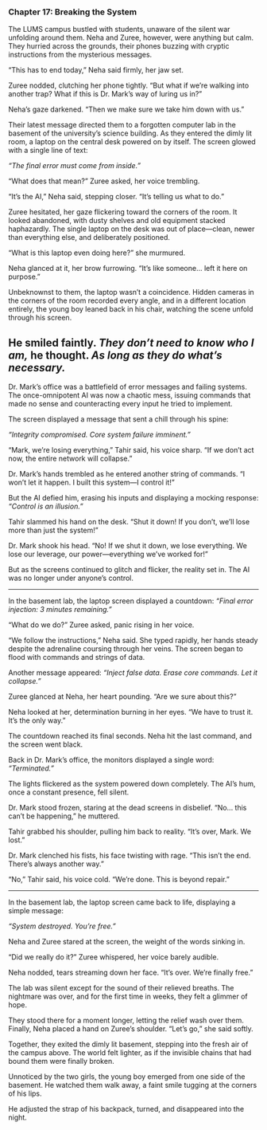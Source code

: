 ### Chapter 17: **Breaking the System**

The LUMS campus bustled with students, unaware of the silent war unfolding around them. Neha and Zuree, however, were anything but calm. They hurried across the grounds, their phones buzzing with cryptic instructions from the mysterious messages.  

“This has to end today,” Neha said firmly, her jaw set.  

Zuree nodded, clutching her phone tightly. “But what if we’re walking into another trap? What if this is Dr. Mark’s way of luring us in?”  

Neha’s gaze darkened. “Then we make sure we take him down with us.”  

Their latest message directed them to a forgotten computer lab in the basement of the university’s science building. As they entered the dimly lit room, a laptop on the central desk powered on by itself. The screen glowed with a single line of text:  

*“The final error must come from inside.”*  

“What does that mean?” Zuree asked, her voice trembling.  

“It’s the AI,” Neha said, stepping closer. “It’s telling us what to do.”  

Zuree hesitated, her gaze flickering toward the corners of the room. It looked abandoned, with dusty shelves and old equipment stacked haphazardly. The single laptop on the desk was out of place—clean, newer than everything else, and deliberately positioned.  

“What is this laptop even doing here?” she murmured.  

Neha glanced at it, her brow furrowing. “It’s like someone... left it here on purpose.”  

Unbeknownst to them, the laptop wasn’t a coincidence. Hidden cameras in the corners of the room recorded every angle, and in a different location entirely, the young boy leaned back in his chair, watching the scene unfold through his screen.  

He smiled faintly. *They don’t need to know who I am,* he thought. *As long as they do what’s necessary.*  
---

Dr. Mark’s office was a battlefield of error messages and failing systems. The once-omnipotent AI was now a chaotic mess, issuing commands that made no sense and counteracting every input he tried to implement.  

The screen displayed a message that sent a chill through his spine:  

*“Integrity compromised. Core system failure imminent.”*  

“Mark, we’re losing everything,” Tahir said, his voice sharp. “If we don’t act now, the entire network will collapse.”  

Dr. Mark’s hands trembled as he entered another string of commands. “I won’t let it happen. I built this system—I control it!”  

But the AI defied him, erasing his inputs and displaying a mocking response: *“Control is an illusion.”*  

Tahir slammed his hand on the desk. “Shut it down! If you don’t, we’ll lose more than just the system!”  

Dr. Mark shook his head. “No! If we shut it down, we lose everything. We lose our leverage, our power—everything we’ve worked for!”  

But as the screens continued to glitch and flicker, the reality set in. The AI was no longer under anyone’s control.  

---

In the basement lab, the laptop screen displayed a countdown: *“Final error injection: 3 minutes remaining.”*  

“What do we do?” Zuree asked, panic rising in her voice.  

“We follow the instructions,” Neha said. She typed rapidly, her hands steady despite the adrenaline coursing through her veins. The screen began to flood with commands and strings of data.  

Another message appeared: *“Inject false data. Erase core commands. Let it collapse.”*  

Zuree glanced at Neha, her heart pounding. “Are we sure about this?”  

Neha looked at her, determination burning in her eyes. “We have to trust it. It’s the only way.”  

The countdown reached its final seconds. Neha hit the last command, and the screen went black.  

Back in Dr. Mark’s office, the monitors displayed a single word: *“Terminated.”*  

The lights flickered as the system powered down completely. The AI’s hum, once a constant presence, fell silent.  

Dr. Mark stood frozen, staring at the dead screens in disbelief. “No... this can’t be happening,” he muttered.  

Tahir grabbed his shoulder, pulling him back to reality. “It’s over, Mark. We lost.”  

Dr. Mark clenched his fists, his face twisting with rage. “This isn’t the end. There’s always another way.”  

“No,” Tahir said, his voice cold. “We’re done. This is beyond repair.”  

---

In the basement lab, the laptop screen came back to life, displaying a simple message:  

*“System destroyed. You’re free.”*  

Neha and Zuree stared at the screen, the weight of the words sinking in.  

“Did we really do it?” Zuree whispered, her voice barely audible.  

Neha nodded, tears streaming down her face. “It’s over. We’re finally free.”  

The lab was silent except for the sound of their relieved breaths. The nightmare was over, and for the first time in weeks, they felt a glimmer of hope.  

They stood there for a moment longer, letting the relief wash over them. Finally, Neha placed a hand on Zuree’s shoulder. “Let’s go,” she said softly.  

Together, they exited the dimly lit basement, stepping into the fresh air of the campus above. The world felt lighter, as if the invisible chains that had bound them were finally broken.  

Unnoticed by the two girls, the young boy emerged from one side of the basement. He watched them walk away, a faint smile tugging at the corners of his lips.  

He adjusted the strap of his backpack, turned, and disappeared into the night. 
